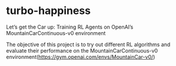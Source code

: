 # turbo-happiness
Let’s get the Car up: Training RL Agents on OpenAI’s MountainCarContinuous-v0 environment

The objective of this project is to try out different RL algorithms and evaluate their performance
on the MountainCarContinuous-v0 environment(https://gym.openai.com/envs/MountainCar-v0/)
